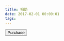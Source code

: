 ```yaml
---
title: 捐助
date: 2017-02-01 00:00:01
tags:
---
```


<script src="https://checkout.stripe.com/checkout.js"></script>

<button id="customButton">Purchase</button>

<script>
var handler = StripeCheckout.configure({
  key: 'pk_test_aY5X2YH9tACaTWGprK6kRB4Y',
  image: 'https://stripe.com/img/documentation/checkout/marketplace.png',
  locale: 'auto',
  token: function(token) {
    // You can access the token ID with `token.id`.
    // Get the token ID to your server-side code for use.
  }
});

document.getElementById('customButton').addEventListener('click', function(e) {
  // Open Checkout with further options:
  handler.open({
    name: 'zhang96',
    description: '2 widgets',
    currency: 'cad',
    amount: 2000
  });
  e.preventDefault();
});

// Close Checkout on page navigation:
window.addEventListener('popstate', function() {
  handler.close();
});
</script>
